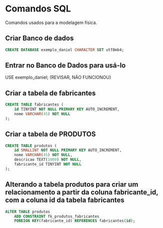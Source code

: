 # Comandos SQL

Comandos usados para a modelagem física.


## Criar Banco de dados

```sql
CREATE DATABASE exemplo_daniel CHARACTER SET utf8mb4;
```

## Entrar no Banco de Dados para usá-lo

USE exemplo_daniel; (REVISAR, NÃO FUNCIONOU)

## Criar a tabela de fabricantes 
```sql 
CREATE TABLE fabricantes (
    id TINYINT NOT NULL PRIMARY KEY AUTO_INCREMENT, 
    nome VARCHAR(45) NOT NULL
);
```
## Criar a tabela de PRODUTOS

```sql
CREATE TABLE produtos (
    id SMALLINT NOT NULL PRIMARY KEY AUTO_INCREMENT, 
    nome VARCHAR(45) NOT NULL,
    descricao TEXT(1000) NOT NULL,
    fabricante_id TINYINT NOT NULL
);
```

## Alterando a tabela produtos para criar um relacionamento a partir da coluna fabricante_id, com a coluna id da tabela fabricantes 

```sql
ALTER TABLE produtos
    ADD CONSTRAINT fk_produtos_fabricantes
    FOREIGN KEY(fabricante_id) REFERENCES fabricantes(id);
```